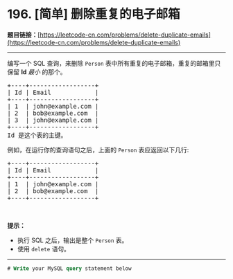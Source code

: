 # 196. [简单] 删除重复的电子邮箱

**题目链接：**[https://leetcode-cn.com/problems/delete-duplicate-emails](https://leetcode-cn.com/problems/delete-duplicate-emails)

---

<div class="content__1Y2H">
 <div class="notranslate">
  <p>编写一个 SQL 查询，来删除&nbsp;<code>Person</code>&nbsp;表中所有重复的电子邮箱，重复的邮箱里只保留&nbsp;<strong>Id&nbsp;</strong><em>最小&nbsp;</em>的那个。</p> 
  <pre class="language-text">+----+------------------+
| Id | Email            |
+----+------------------+
| 1  | john@example.com |
| 2  | bob@example.com  |
| 3  | john@example.com |
+----+------------------+
Id 是这个表的主键。
</pre> 
  <p>例如，在运行你的查询语句之后，上面的 <code>Person</code> 表应返回以下几行:</p> 
  <pre class="language-text">+----+------------------+
| Id | Email            |
+----+------------------+
| 1  | john@example.com |
| 2  | bob@example.com  |
+----+------------------+
</pre> 
  <p>&nbsp;</p> 
  <p><strong>提示：</strong></p> 
  <ul> 
   <li>执行 SQL 之后，输出是整个 <code>Person</code>&nbsp;表。</li> 
   <li>使用 <code>delete</code> 语句。</li> 
  </ul> 
 </div>
</div>

---

```sql
# Write your MySQL query statement below
```